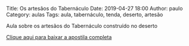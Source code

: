 Title: Os artesãos do Tabernáculo
Date: 2019-04-27 18:00
Author: paulo
Category: aulas
Tags: aula, tabernáculo, tenda, deserto, artesão

Aula sobre os artesãos do Tabernáculo construído no deserto

[Clique aqui para baixar a apostila completa](https://www.dropbox.com/s/c7defa9hp6eds0r/Aula%20EBD%20-%2027_04_2019.pdf?dl=1)